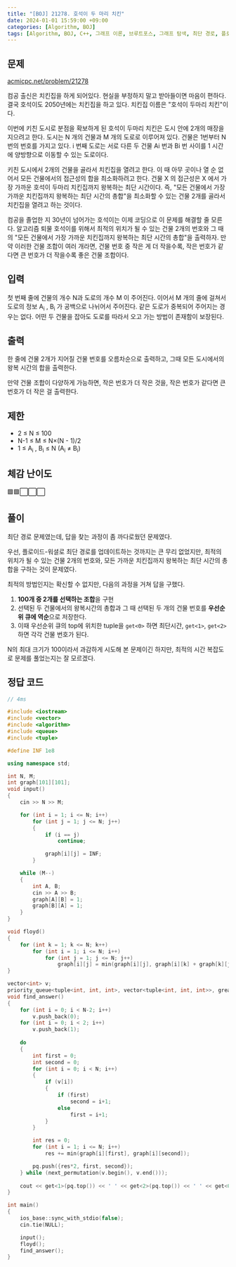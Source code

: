 ```yaml
---
title: "[BOJ] 21278. 호석이 두 마리 치킨"
date: 2024-01-01 15:59:00 +09:00
categories: [Algorithm, BOJ]
tags: [Algorithm, BOJ, C++, 그래프 이론, 브루트포스, 그래프 탐색, 최단 경로, 플로이드-워셜, Gold 5]
---
```

## **문제**
[acmicpc.net/problem/21278](https://www.acmicpc.net/problem/21278)
<br>

컴공 출신은 치킨집을 하게 되어있다. 현실을 부정하지 말고 받아들이면 마음이 편하다. 결국 호석이도 2050년에는 치킨집을 하고 있다. 치킨집 이름은 "호석이 두마리 치킨"이다.

이번에 키친 도시로 분점을 확보하게 된 호석이 두마리 치킨은 도시 안에 2개의 매장을 지으려고 한다. 도시는 N 개의 건물과 M 개의 도로로 이루어져 있다. 건물은 1번부터 N번의 번호를 가지고 있다. i 번째 도로는 서로 다른 두 건물 Ai 번과 Bi 번 사이를 1 시간에 양방향으로 이동할 수 있는 도로이다.

키친 도시에서 2개의 건물을 골라서 치킨집을 열려고 한다. 이 때 아무 곳이나 열 순 없어서 모든 건물에서의 접근성의 합을 최소화하려고 한다. 건물 X 의 접근성은 X 에서 가장 가까운 호석이 두마리 치킨집까지 왕복하는 최단 시간이다. 즉, "모든 건물에서 가장 가까운 치킨집까지 왕복하는 최단 시간의 총합"을 최소화할 수 있는 건물 2개를 골라서 치킨집을 열려고 하는 것이다.

컴공을 졸업한 지 30년이 넘어가는 호석이는 이제 코딩으로 이 문제를 해결할 줄 모른다. 알고리즘 퇴물 호석이를 위해서 최적의 위치가 될 수 있는 건물 2개의 번호와 그 때의 "모든 건물에서 가장 가까운 치킨집까지 왕복하는 최단 시간의 총합"을 출력하자. 만약 이러한 건물 조합이 여러 개라면, 건물 번호 중 작은 게 더 작을수록, 작은 번호가 같다면 큰 번호가 더 작을수록 좋은 건물 조합이다.
<br>

## **입력**
첫 번째 줄에 건물의 개수 N과 도로의 개수 M 이 주어진다. 이어서 M 개의 줄에 걸쳐서 도로의 정보 A<sub>i</sub> , B<sub>i</sub> 가 공백으로 나뉘어서 주어진다. 같은 도로가 중복되어 주어지는 경우는 없다. 어떤 두 건물을 잡아도 도로를 따라서 오고 가는 방법이 존재함이 보장된다.
<br>

## **출력**
한 줄에 건물 2개가 지어질 건물 번호를 오름차순으로 출력하고, 그때 모든 도시에서의 왕복 시간의 합을 출력한다.

만약 건물 조합이 다양하게 가능하면, 작은 번호가 더 작은 것을, 작은 번호가 같다면 큰 번호가 더 작은 걸 출력한다.
<br>

## **제한**
- 2 ≤ N ≤ 100
- N-1 ≤ M ≤ N×(N - 1)/2
- 1 ≤ A<sub>i</sub> , B<sub>i</sub>​ ≤ N (A<sub>i</sub>  ≠ B<sub>i</sub>)

## **체감 난이도**
🟩🟩⬜⬜⬜
<br>

## **풀이**
최단 경로 문제였는데, 답을 찾는 과정이 좀 까다로웠던 문제였다.

우선, 플로이드-워셜로 최단 경로를 업데이트하는 것까지는 큰 무리 없었지만, 최적의 위치가 될 수 있는 건물 2개의 번호와, 모든 가까운 치킨집까지 왕복하는 최단 시간의 총합을 구하는 것이 문제였다.

최적의 방법인지는 확신할 수 없지만, 다음의 과정을 거쳐 답을 구했다.
1. **100개 중 2개를 선택하는 조합**을 구현
2. 선택된 두 건물에서의 왕복시간의 총합과 그 때 선택된 두 개의 건물 번호를 **우선순위 큐에 역순**으로 저장한다.
3. 이때 우선순위 큐의 top에 위치한 tuple을 `get<0>` 하면 최단시간, `get<1>`, `get<2>` 하면 각각 건물 번호가 된다.

N의 최대 크기가 100이라서 과감하게 시도해 본 문제이긴 하지만, 최적의 시간 복잡도로 문제를 풀었는지는 잘 모르겠다.
<br>

## **정답 코드**
```c++
// 4ms

#include <iostream>
#include <vector>
#include <algorithm>
#include <queue>
#include <tuple>

#define INF 1e8

using namespace std;

int N, M;
int graph[101][101];
void input()
{
    cin >> N >> M;

    for (int i = 1; i <= N; i++)
        for (int j = 1; j <= N; j++)
        {
            if (i == j)
                continue;

            graph[i][j] = INF;
        }

    while (M--)
    {
        int A, B;
        cin >> A >> B;
        graph[A][B] = 1;
        graph[B][A] = 1;
    }
}

void floyd()
{
    for (int k = 1; k <= N; k++)
        for (int i = 1; i <= N; i++)
            for (int j = 1; j <= N; j++)
                graph[i][j] = min(graph[i][j], graph[i][k] + graph[k][j]);
}

vector<int> v;
priority_queue<tuple<int, int, int>, vector<tuple<int, int, int>>, greater<>> pq;
void find_answer()
{
    for (int i = 0; i < N-2; i++)
        v.push_back(0);
    for (int i = 0; i < 2; i++)
        v.push_back(1);
    
    do
    {
        int first = 0;
        int second = 0;
        for (int i = 0; i < N; i++)
        {
            if (v[i])
            {
                if (first)
                    second = i+1;
                else
                    first = i+1;
            }
        }

        int res = 0;
        for (int i = 1; i <= N; i++)
            res += min(graph[i][first], graph[i][second]);

        pq.push({res*2, first, second});
    } while (next_permutation(v.begin(), v.end()));
    
    cout << get<1>(pq.top()) << ' ' << get<2>(pq.top()) << ' ' << get<0>(pq.top());
}

int main()
{
    ios_base::sync_with_stdio(false);
    cin.tie(NULL);

    input();
    floyd();
    find_answer();
}
```